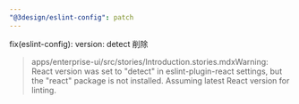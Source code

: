 ```yaml
---
"@3design/eslint-config": patch
---
```


fix(eslint-config): version: detect 削除
> apps/enterprise-ui/src/stories/Introduction.stories.mdxWarning: React version was set to "detect" in eslint-plugin-react settings, but the "react" package is not installed. Assuming latest React version for linting.
